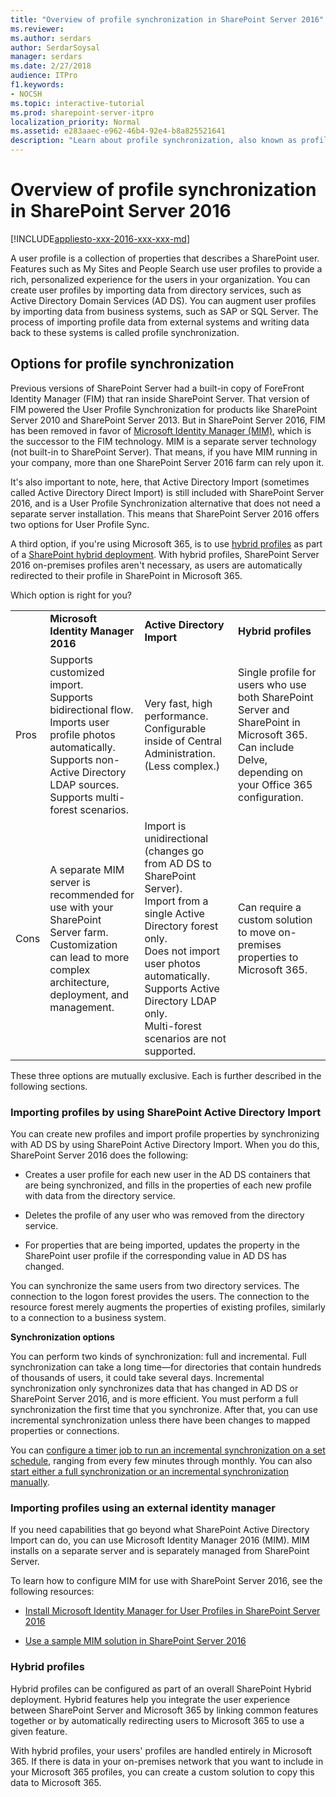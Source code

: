 ```yaml
---
title: "Overview of profile synchronization in SharePoint Server 2016"
ms.reviewer: 
ms.author: serdars
author: SerdarSoysal
manager: serdars
ms.date: 2/27/2018
audience: ITPro
f1.keywords:
- NOCSH
ms.topic: interactive-tutorial
ms.prod: sharepoint-server-itpro
localization_priority: Normal
ms.assetid: e283aaec-e962-46b4-92e4-b8a825521641
description: "Learn about profile synchronization, also known as profile sync,in SharePoint Server 2016."
---
```


# Overview of profile synchronization in SharePoint Server 2016

[!INCLUDE[appliesto-xxx-2016-xxx-xxx-md](../includes/appliesto-xxx-2016-xxx-xxx-md.md)] 
  
A user profile is a collection of properties that describes a SharePoint user. Features such as My Sites and People Search use user profiles to provide a rich, personalized experience for the users in your organization. You can create user profiles by importing data from directory services, such as Active Directory Domain Services (AD DS). You can augment user profiles by importing data from business systems, such as SAP or SQL Server. The process of importing profile data from external systems and writing data back to these systems is called profile synchronization.
  
## Options for profile synchronization

Previous versions of SharePoint Server had a built-in copy of ForeFront Identity Manager (FIM) that ran inside SharePoint Server. That version of FIM powered the User Profile Synchronization for products like SharePoint Server 2010 and SharePoint Server 2013. But in SharePoint Server 2016, FIM has been removed in favor of [Microsoft Identity Manager (MIM)](https://go.microsoft.com/fwlink/?LinkId=760650), which is the successor to the FIM technology. MIM is a separate server technology (not built-in to SharePoint Server). That means, if you have MIM running in your company, more than one SharePoint Server 2016 farm can rely upon it. 
  
It's also important to note, here, that Active Directory Import (sometimes called Active Directory Direct Import) is still included with SharePoint Server 2016, and is a User Profile Synchronization alternative that does not need a separate server installation. This means that SharePoint Server 2016 offers two options for User Profile Sync.
  
A third option, if you're using Microsoft 365, is to use [hybrid profiles](https://go.microsoft.com/fwlink/p/?LinkID=746962) as part of a [SharePoint hybrid deployment](https://go.microsoft.com/fwlink/p/?LinkID=746868). With hybrid profiles, SharePoint Server 2016 on-premises profiles aren't necessary, as users are automatically redirected to their profile in SharePoint in Microsoft 365.
  
Which option is right for you?
  
|||||
|:-----|:-----|:-----|:-----|
||**Microsoft Identity Manager 2016** <br/> |**Active Directory Import** <br/> |**Hybrid profiles** <br/> |
|Pros  <br/> | Supports customized import.  <br/>  Supports bidirectional flow.  <br/>  Imports user profile photos automatically.  <br/>  Supports non-Active Directory LDAP sources.  <br/>  Supports multi-forest scenarios.  <br/> | Very fast, high performance.  <br/>  Configurable inside of Central Administration. (Less complex.)  <br/> | Single profile for users who use both SharePoint Server and SharePoint in Microsoft 365.  <br/>  Can include Delve, depending on your Office 365 configuration.  <br/> |
|Cons  <br/> | A separate MIM server is recommended for use with your SharePoint Server farm.  <br/>  Customization can lead to more complex architecture, deployment, and management.  <br/> | Import is unidirectional (changes go from AD DS to SharePoint Server).  <br/>  Import from a single Active Directory forest only.  <br/>  Does not import user photos automatically.  <br/>  Supports Active Directory LDAP only.  <br/>  Multi-forest scenarios are not supported.  <br/> | Can require a custom solution to move on-premises properties to Microsoft 365.  <br/> |
   
These three options are mutually exclusive. Each is further described in the following sections.
  
### Importing profiles by using SharePoint Active Directory Import
<a name="importDS"> </a>

You can create new profiles and import profile properties by synchronizing with AD DS by using SharePoint Active Directory Import. When you do this, SharePoint Server 2016 does the following:
  
- Creates a user profile for each new user in the AD DS containers that are being synchronized, and fills in the properties of each new profile with data from the directory service.
    
- Deletes the profile of any user who was removed from the directory service.
    
- For properties that are being imported, updates the property in the SharePoint user profile if the corresponding value in AD DS has changed.
    
You can synchronize the same users from two directory services. The connection to the logon forest provides the users. The connection to the resource forest merely augments the properties of existing profiles, similarly to a connection to a business system.
  
 **Synchronization options**
  
You can perform two kinds of synchronization: full and incremental. Full synchronization can take a long time—for directories that contain hundreds of thousands of users, it could take several days. Incremental synchronization only synchronizes data that has changed in AD DS or SharePoint Server 2016, and is more efficient. You must perform a full synchronization the first time that you synchronize. After that, you can use incremental synchronization unless there have been changes to mapped properties or connections.
  
You can [configure a timer job to run an incremental synchronization on a set schedule](schedule-profile-synchronization.md), ranging from every few minutes through monthly. You can also [start either a full synchronization or an incremental synchronization manually](start-profile-synchronization-manually.md).
  
### Importing profiles using an external identity manager
<a name="MIM"> </a>

If you need capabilities that go beyond what SharePoint Active Directory Import can do, you can use Microsoft Identity Manager 2016 (MIM). MIM installs on a separate server and is separately managed from SharePoint Server.
  
To learn how to configure MIM for use with SharePoint Server 2016, see the following resources:
  
- [Install Microsoft Identity Manager for User Profiles in SharePoint Server 2016](install-microsoft-identity-manager-for-user-profiles-in-sharepoint-server-2016.md)
    
- [Use a sample MIM solution in SharePoint Server 2016](use-a-sample-mim-solution-in-sharepoint-server-2016.md)
    
### Hybrid profiles
<a name="MIM"> </a>

Hybrid profiles can be configured as part of an overall SharePoint Hybrid deployment. Hybrid features help you integrate the user experience between SharePoint Server and Microsoft 365 by linking common features together or by automatically redirecting users to Microsoft 365 to use a given feature.
  
With hybrid profiles, your users' profiles are handled entirely in Microsoft 365. If there is data in your on-premises network that you want to include in your Microsoft 365 profiles, you can create a custom solution to copy this data to Microsoft 365.
  

